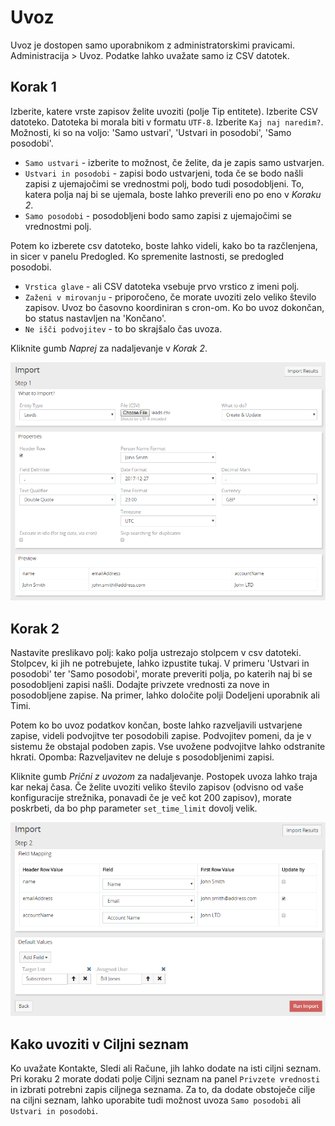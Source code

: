 # Uvoz

Uvoz je dostopen samo uporabnikom z administratorskimi pravicami. Administracija > Uvoz. Podatke lahko uvažate samo iz CSV datotek.

## Korak 1

Izberite, katere vrste zapisov želite uvoziti (polje Tip entitete). Izberite CSV datoteko. Datoteka bi morala biti v formatu `UTF-8`.
Izberite `Kaj naj naredim?`. Možnosti, ki so na voljo: 'Samo ustvari', 'Ustvari in posodobi', 'Samo posodobi'.

* `Samo ustvari` - izberite to možnost, če želite, da je zapis samo ustvarjen.
* `Ustvari in posodobi` - zapisi bodo ustvarjeni, toda če se bodo našli zapisi z ujemajočimi se vrednostmi polj, bodo tudi posodobljeni. To, katera polja naj bi se ujemala, boste lahko preverili eno po eno v _Koraku 2_.
* `Samo posodobi` - posodobljeni bodo samo zapisi z ujemajočimi se vrednostmi polj.

Potem ko izberete csv datoteko, boste lahko videli, kako bo ta razčlenjena, in sicer v panelu Predogled. Ko spremenite lastnosti, se predogled posodobi.

* `Vrstica glave` - ali CSV datoteka vsebuje prvo vrstico z imeni polj.
* `Zaženi v mirovanju` - priporočeno, če morate uvoziti zelo veliko število zapisov. Uvoz bo časovno koordiniran s cron-om. Ko bo uvoz dokončan, bo status nastavljen na 'Končano'.
* `Ne išči podvojitev` - to bo skrajšalo čas uvoza.

Kliknite gumb _Naprej_ za nadaljevanje v _Korak 2_.

![1](https://raw.githubusercontent.com/espocrm/documentation/master/docs/_static/images/administration/import/step-1.png)

## Korak 2

Nastavite preslikavo polj: kako polja ustrezajo stolpcem v csv datoteki.
Stolpcev, ki jih ne potrebujete, lahko izpustite tukaj. V primeru 'Ustvari in posodobi' ter 'Samo posodobi', morate preveriti polja, po katerih naj bi se posodobljeni zapisi našli. Dodajte privzete vrednosti za nove in posodobljene zapise. Na primer, lahko določite polji Dodeljeni uporabnik ali Timi.

Potem ko bo uvoz podatkov končan, boste lahko razveljavili ustvarjene zapise, videli podvojitve ter posodobili zapise. Podvojitev pomeni, da je v sistemu že obstajal podoben zapis. Vse uvožene podvojitve lahko odstranite hkrati. Opomba: Razveljavitev ne deluje s posodobljenimi zapisi.

Kliknite gumb _Prični z uvozom_ za nadaljevanje. Postopek uvoza lahko traja kar nekaj časa. Če želite uvoziti veliko število zapisov (odvisno od vaše konfiguracije strežnika, ponavadi če je več kot 200 zapisov), morate poskrbeti, da bo php parameter `set_time_limit` dovolj velik.

![2](https://raw.githubusercontent.com/espocrm/documentation/master/docs/_static/images/administration/import/step-2.png)

## Kako uvoziti v Ciljni seznam

Ko uvažate Kontakte, Sledi ali Račune, jih lahko dodate na isti ciljni seznam. Pri koraku 2 morate dodati polje Ciljni seznam na panel `Privzete vrednosti` in izbrati potrebni zapis ciljnega seznama. Za to, da dodate obstoječe cilje na ciljni seznam, lahko uporabite tudi možnost uvoza `Samo posodobi` ali `Ustvari in posodobi`.
